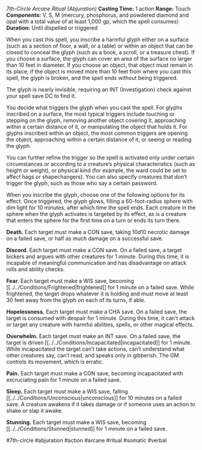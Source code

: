 *7th-Circle Arcane Ritual (Abjuration)*
**Casting Time:** 1 action
**Range:** Touch
**Components:** V, S, M (mercury, phosphorus, and powdered diamond and opal with a total value of at least 1,000 gp, which the spell consumes)
**Duration:** Until dispelled or triggered

When you cast this spell, you inscribe a harmful glyph either on a surface (such as a section of floor, a wall, or a table) or within an object that can be closed to conceal the glyph (such as a book, a scroll, or a treasure chest). If you choose a surface, the glyph can cover an area of the surface no larger than 10 feet in diameter. If you choose an object, that object must remain in its place; if the object is moved more than 10 feet from where you cast this spell, the glyph is broken, and the spell ends without being triggered.

The glyph is nearly invisible, requiring an INT (Investigation) check against your spell save DC to find it.

You decide what triggers the glyph when you cast the spell. For glyphs inscribed on a surface, the most typical triggers include touching or stepping on the glyph, removing another object covering it, approaching within a certain distance of it, or manipulating the object that holds it. For glyphs inscribed within an object, the most common triggers are opening the object, approaching within a certain distance of it, or seeing or reading the glyph.

You can further refine the trigger so the spell is activated only under certain circumstances or according to a creature’s physical characteristics (such as height or weight), or physical kind (for example, the ward could be set to affect hags or shapechangers). You can also specify creatures that don’t trigger the glyph, such as those who say a certain password.

When you inscribe the glyph, choose one of the following options for its effect. Once triggered, the glyph glows, filling a 60-foot-radius sphere with dim light for 10 minutes, after which time the spell ends. Each creature in the sphere when the glyph activates is targeted by its effect, as is a creature that enters the sphere for the first time on a turn or ends its turn there.

**Death.** Each target must make a CON save, taking 10d10 necrotic damage on a failed save, or half as much damage on a successful save.

**Discord.** Each target must make a CON save. On a failed save, a target bickers and argues with other creatures for 1 minute. During this time, it is incapable of meaningful communication and has disadvantage on attack rolls and ability checks.

**Fear.** Each target must make a WIS save, becoming [[../../Conditions/Frightened|frightened]] for 1 minute on a failed save. While frightened, the target drops whatever it is holding and must move at least 30 feet away from the glyph on each of its turns, if able.

**Hopelessness.** Each target must make a CHA save. On a failed save, the target is consumed with despair for 1 minute. During this time, it can’t attack or target any creature with harmful abilities, spells, or other magical effects.

**Overwhelm.** Each target must make an INT save. On a failed save, the target is driven [[../../Conditions/Incapacitated|incapacitated]] for 1 minute. While incapacitated the target can’t take actions, can’t understand what other creatures say, can’t read, and speaks only in gibberish. The GM controls its movement, which is erratic.

**Pain.** Each target must make a CON save, becoming incapacitated with excruciating pain for 1 minute on a failed save.

**Sleep.** Each target must make a WIS save, falling [[../../Conditions/Unconscious|unconscious]] for 10 minutes on a failed save. A creature awakens if it takes damage or if someone uses an action to shake or slap it awake.

**Stunning.** Each target must make a WIS save, becoming [[../../Conditions/Stunned|stunned]] for 1 minute on a failed save.

#7th-circle #abjuration #action #arcane #ritual #somatic #verbal
